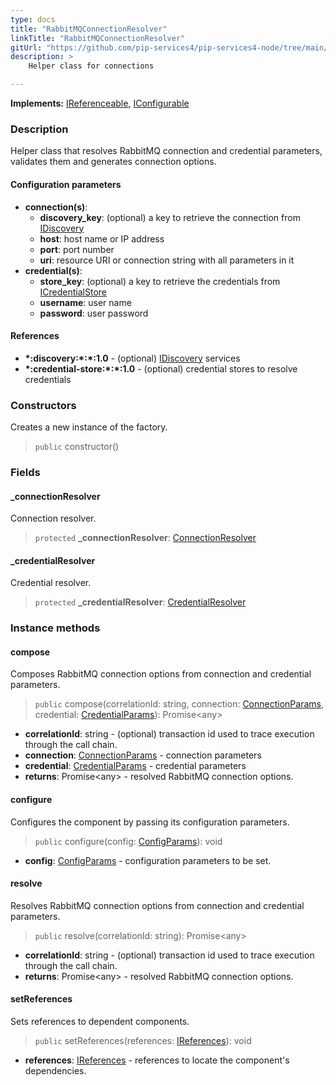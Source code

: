 ```yaml
---
type: docs
title: "RabbitMQConnectionResolver"
linkTitle: "RabbitMQConnectionResolver"
gitUrl: "https://github.com/pip-services4/pip-services4-node/tree/main/pip-services4-rabbitmq-node"
description: >
    Helper class for connections

---
```


**Implements:** [IReferenceable](../../../commons/refer/ireferenceable), [IConfigurable](../../../commons/config/iconfigurable)

### Description

Helper class that resolves RabbitMQ connection and credential parameters,
validates them and generates connection options.

#### Configuration parameters

- **connection(s)**:
    - **discovery_key**: (optional) a key to retrieve the connection from [IDiscovery](../../../components/connect/idiscovery)
    - **host**: host name or IP address
    - **port**: port number
    - **uri**: resource URI or connection string with all parameters in it
- **credential(s)**:
    - **store_key**: (optional) a key to retrieve the credentials from [ICredentialStore](../../../components/auth/icredential_store)
    - **username**: user name
    - **password**: user password

#### References

- **\*:discovery:\*:\*:1.0** - (optional) [IDiscovery](../../../components/connect/idiscovery) services
- **\*:credential-store:\*:\*:1.0** - (optional) credential stores to resolve credentials

### Constructors

Creates a new instance of the factory.

> `public` constructor()

### Fields

<span class="hide-title-link">

#### _connectionResolver
Connection resolver.
> `protected` **_connectionResolver**: [ConnectionResolver](../../../components/connect/connection_resolver)

#### _credentialResolver
Credential resolver.
> `protected` **_credentialResolver**: [CredentialResolver](../../../components/auth/credential_resolver)

</span>

### Instance methods

#### compose
Composes RabbitMQ connection options from connection and credential parameters.

> `public` compose(correlationId: string, connection: [ConnectionParams](../../../components/connect/connection_params), credential: [CredentialParams](../../../components/auth/credential_params)): Promise\<any\>

- **correlationId**: string - (optional) transaction id used to trace execution through the call chain.
- **connection**: [ConnectionParams](../../../components/connect/connection_params) - connection parameters
- **credential**: [CredentialParams](../../../components/auth/credential_params) - credential parameters
- **returns**: Promise\<any\> - resolved RabbitMQ connection options.


#### configure
Configures the component by passing its configuration parameters.

> `public` configure(config: [ConfigParams](../../../commons/config/config_params)): void

- **config**: [ConfigParams](../../../commons/config/config_params) - configuration parameters to be set.


#### resolve
Resolves RabbitMQ connection options from connection and credential parameters.

> `public` resolve(correlationId: string): Promise\<any\>

- **correlationId**: string - (optional) transaction id used to trace execution through the call chain.
- **returns**: Promise\<any\> - resolved RabbitMQ connection options.


#### setReferences
Sets references to dependent components.

> `public` setReferences(references: [IReferences](../../../commons/refer/ireferences)): void

- **references**: [IReferences](../../../commons/refer/ireferences) - references to locate the component's dependencies.